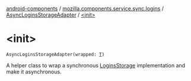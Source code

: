 [android-components](../../index.md) / [mozilla.components.service.sync.logins](../index.md) / [AsyncLoginsStorageAdapter](index.md) / [&lt;init&gt;](./-init-.md)

# &lt;init&gt;

`AsyncLoginsStorageAdapter(wrapped: `[`T`](index.md#T)`)`

A helper class to wrap a synchronous [LoginsStorage](#) implementation and make it asynchronous.

